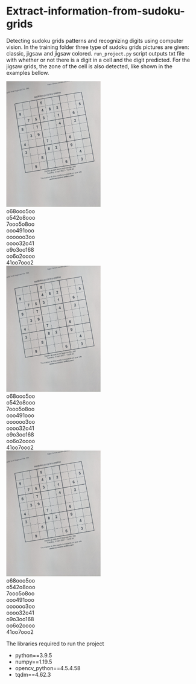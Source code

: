 # Extract-information-from-sudoku-grids

Detecting sudoku grids patterns and recognizing digits using computer vision. In the training folder three type of sudoku grids pictures are given: classic, jigsaw and jigsaw colored. <code>run_project.py</code> script outputs txt file with whether or not there is a digit in a cell and the digit predicted. For the jigsaw grids, the zone of the cell is also detected, like shown in the examples bellow.

<div min-width=820>
  <div float='left'><img src='training/clasic/06.jpg' width=250 float='left'>
    <br>o68ooo5oo<br>
    o542o8ooo<br>
    7ooo5o8oo<br>
    ooo491ooo<br>
    oooooo3oo<br>
    oooo32o41<br>
    o9o3oo168<br>
    oo6o2oooo<br>
    41oo7ooo2
  </div>
  <div float='right'><img src='training/clasic/06.jpg' width=250 float='left'>
    <br>o68ooo5oo<br>
    o542o8ooo<br>
    7ooo5o8oo<br>
    ooo491ooo<br>
    oooooo3oo<br>
    oooo32o41<br>
    o9o3oo168<br>
    oo6o2oooo<br>
    41oo7ooo2
  </div>
  <div float='left'><img src='training/clasic/06.jpg' width=250 float='left'>
    <br>o68ooo5oo<br>
    o542o8ooo<br>
    7ooo5o8oo<br>
    ooo491ooo<br>
    oooooo3oo<br>
    oooo32o41<br>
    o9o3oo168<br>
    oo6o2oooo<br>
    41oo7ooo2
  </div>  
</div>

The libraries required to run the project
<ul>
  <li>python==3.9.5</li>
  <li>numpy==1.19.5</li>
  <li>opencv_python==4.5.4.58</li>
  <li>tqdm==4.62.3</li>
</ul>
